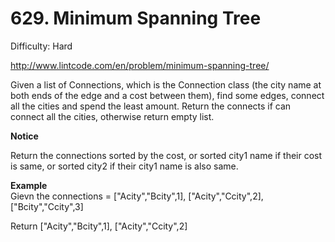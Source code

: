 # 629. Minimum Spanning Tree

Difficulty: Hard

http://www.lintcode.com/en/problem/minimum-spanning-tree/

Given a list of Connections, which is the Connection class (the city name at both ends of the edge and a cost between them), find some edges, connect all the cities and spend the least amount.
Return the connects if can connect all the cities, otherwise return empty list.

**Notice**  

Return the connections sorted by the cost, or sorted city1 name if their cost is same, or sorted city2 if their city1 name is also same.

**Example**  
Gievn the connections = ["Acity","Bcity",1], ["Acity","Ccity",2], ["Bcity","Ccity",3]

Return ["Acity","Bcity",1], ["Acity","Ccity",2]
